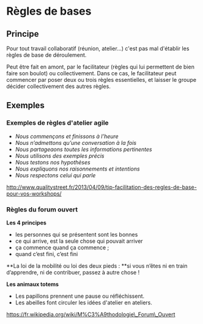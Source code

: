 # Règles de bases

## Principe

Pour tout travail collaboratif \(réunion, atelier...\) c'est pas mal d'établir les règles de base de déroulement. 

Peut être fait en amont, par le facilitateur \(règles qui lui permettent de bien faire son boulot\) ou collectivement. Dans ce cas, le facilitateur peut commencer par poser deux ou trois règles essentielles, et laisser le groupe décider collectivement des autres règles. 

## Exemples

### Exemples de règles d'atelier agile 

* _Nous commençons et finissons à l’heure_
* _Nous n’admettons qu’une conversation à la fois_
* _Nous partageaons toutes les informations pertinentes_
* _Nous utilisons des exemples précis_
* _Nous testons nos hypothèses_
* _Nous expliquons nos raisonnements et intentions_
* _Nous respectons celui qui parle_

http://www.qualitystreet.fr/2013/04/09/tip-facilitation-des-regles-de-base-pour-vos-workshops/

### Règles du forum ouvert

**Les 4 principes**

* les personnes qui se présentent sont les bonnes
* ce qui arrive, est la seule chose qui pouvait arriver
* ça commence quand ça commence ;
* quand c’est fini, c’est fini

**La loi de la mobilité ou loi des deux pieds : **si vous n’êtes ni en train d’apprendre, ni de contribuer, passez à autre chose !

**Les animaux totems**

* Les papillons prennent une pause ou réfléchissent.
* Les abeilles font circuler les idées d'atelier en ateliers.

  


https://fr.wikipedia.org/wiki/M%C3%A9thodologie\_Forum\_Ouvert

